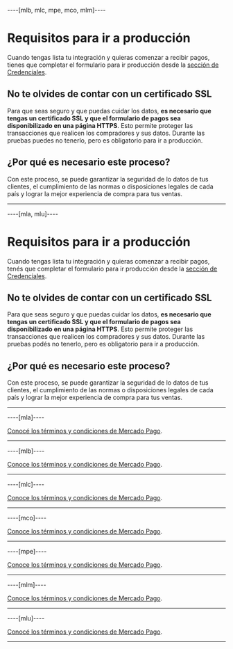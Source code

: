 ----[mlb, mlc, mpe, mco, mlm]----

# Requisitos para ir a producción

Cuando tengas lista tu integración y quieras comenzar a recibir pagos, tienes que completar el formulario para ir producción desde la [sección de Credenciales]([FAKER][CREDENTIALS][URL]).

## No te olvides de contar con un certificado SSL

Para que seas seguro y que puedas cuidar los datos, **es necesario que tengas un certificado SSL y que el formulario de pagos sea disponibilizado en una página HTTPS**. Esto permite proteger las transacciones que realicen los compradores y sus datos. 
Durante las pruebas puedes no tenerlo, pero es obligatorio para ir a producción.

## ¿Por qué es necesario este proceso? 

Con este proceso, se puede garantizar la seguridad de lo datos de tus clientes, el cumplimiento de las normas o disposiciones legales de cada país y lograr la mejor experiencia de compra para tus ventas.

------------

----[mla, mlu]----

# Requisitos para ir a producción

Cuando tengas lista tu integración y quieras comenzar a recibir pagos, tenés que completar el formulario para ir producción desde la [sección de Credenciales]([FAKER][CREDENTIALS][URL]).

## No te olvides de contar con un certificado SSL

Para que seas seguro y que puedas cuidar los datos, **es necesario que tengas un certificado SSL y que el formulario de pagos sea disponibilizado en una página HTTPS**. Esto permite proteger las transacciones que realicen los compradores y sus datos. 
Durante las pruebas podés no tenerlo, pero es obligatorio para ir a producción.

## ¿Por qué es necesario este proceso? 

Con este proceso, se puede garantizar la seguridad de lo datos de tus clientes, el cumplimiento de las normas o disposiciones legales de cada país y lograr la mejor experiencia de compra para tus ventas.

------------

----[mla]----

[Conocé los términos y condiciones de Mercado Pago](https://www.mercadopago.com.ar/ayuda/terminos-y-condiciones_299).

------------
----[mlb]----

[Conoce los términos y condiciones de Mercado Pago](https://www.mercadopago.com.br/ajuda/terminos-y-condiciones_299).

------------
----[mlc]----

[Conoce los términos y condiciones de Mercado Pago](https://www.mercadopago.cl/ayuda/terminos-y-condiciones_299).

------------
----[mco]----

[Conoce los términos y condiciones de Mercado Pago](https://www.mercadopago.com.co/ayuda/terminos-y-condiciones_299).

------------
----[mpe]----

[Conoce los términos y condiciones de Mercado Pago](https://www.mercadopago.com.pe/ayuda/terminos-y-condiciones_299).

------------
----[mlm]----

[Conoce los términos y condiciones de Mercado Pago](https://www.mercadopago.com.mx/ayuda/terminos-y-condiciones_299).

------------
----[mlu]----

[Conocé los términos y condiciones de Mercado Pago](https://www.mercadopago.com.uy/ayuda/terminos-y-condiciones_299).

------------



